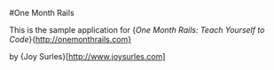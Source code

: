 #One Month Rails

This is the sample application for 
{*One Month Rails: Teach Yourself to Code*}{http://onemonthrails.com}

by {Joy Surles}[http://www.joysurles.com]